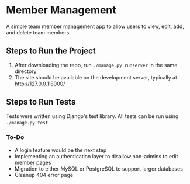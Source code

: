 # Member Management
 A simple team member management app to allow users to view, edit, add, and delete team members.

## Steps to Run the Project

1. After downloading the repo, run `./manage.py runserver` in the same directory
2. The site should be available on the development server, typically at http://127.0.0.1:8000/

## Steps to Run Tests

Tests were written using Django's test library. All tests can be run using `./manage.py test`.

### To-Do

- A login feature would be the next step
- Implementing an authentication layer to disallow non-admins to edit member pages
- Migration to either MySQL or PostgreSQL to support larger databases
- Cleanup 404 error page
